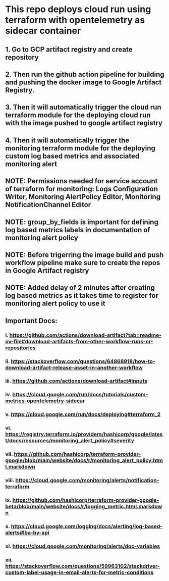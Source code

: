 # This repo deploys cloud run using terraform with opentelemetry as sidecar container

## 1. Go to GCP artifact registry and create repository

## 2. Then run the github action pipeline for building and pushing the docker image to Google Artifact Registry.

## 3. Then it will automatically trigger the cloud run terraform module for the deploying cloud run with the image pushed to google artifact registry

## 4. Then it will automatically trigger the monitoring terraform module for the deploying custom log based metrics and associated monitoring alert

## NOTE: Permissions needed for service account of terraform for monitoring: Logs Configuration Writer, Monitoring AlertPolicy Editor, Monitoring NotificationChannel Editor

## NOTE: group_by_fields is important for defining log based metrics labels in documentation of monitoring alert policy

## NOTE: Before trigerring the image build and push workflow pipeline make sure to create the repos in Google Artifact registry

## NOTE: Added delay of 2 minutes after creating log based metrics as it takes time to register for monitoring alert policy to use it

## Important Docs:

### i. https://github.com/actions/download-artifact?tab=readme-ov-file#download-artifacts-from-other-workflow-runs-or-repositories

### ii. https://stackoverflow.com/questions/64868918/how-to-download-artifact-release-asset-in-another-workflow

### iii. https://github.com/actions/download-artifact#inputs

### iv. https://cloud.google.com/run/docs/tutorials/custom-metrics-opentelemetry-sidecar

### v. https://cloud.google.com/run/docs/deploying#terraform_2

### vi. https://registry.terraform.io/providers/hashicorp/google/latest/docs/resources/monitoring_alert_policy#severity

### vii. https://github.com/hashicorp/terraform-provider-google/blob/main/website/docs/r/monitoring_alert_policy.html.markdown

### viii. https://cloud.google.com/monitoring/alerts/notification-terraform

### ix. https://github.com/hashicorp/terraform-provider-google-beta/blob/main/website/docs/r/logging_metric.html.markdown

### x. https://cloud.google.com/logging/docs/alerting/log-based-alerts#lba-by-api

### xi. https://cloud.google.com/monitoring/alerts/doc-variables

### xii. https://stackoverflow.com/questions/59963102/stackdriver-custom-label-usage-in-email-alerts-for-metric-conditions